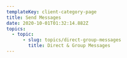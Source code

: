 ```yaml
---
templateKey: client-category-page
title: Send Messages
date: 2020-10-01T01:32:14.882Z
topics:
  - topic:
      - slug: topics/direct-group-messages
        title: Direct & Group Messages
---
```


